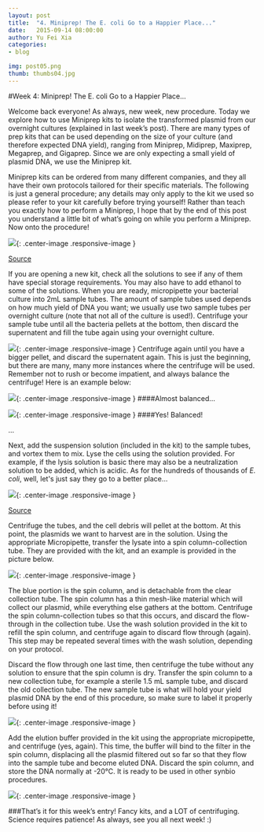 ```yaml
---
layout: post
title:  "4. Miniprep! The E. coli Go to a Happier Place..."
date:   2015-09-14 08:00:00
author: Yu Fei Xia
categories: 
- blog

img: post05.png
thumb: thumbs04.jpg
---
```


#Week 4: Miniprep! The E. coli Go to a Happier Place...

Welcome back everyone! As always, new week, new procedure. Today we explore how to use Miniprep kits to isolate the transformed plasmid from our overnight cultures (explained in last week’s post). There are many types of prep kits that can be used depending on the size of your culture (and therefore expected DNA yield), ranging from Miniprep, Midiprep, Maxiprep, Megaprep, and Gigaprep. Since we are only expecting a small yield of plasmid DNA, we use the Miniprep kit. 

Miniprep kits can be ordered from many different companies, and they all have their own protocols tailored for their specific materials. The following is just a general procedure; any details may only apply to the kit we used so please refer to your kit carefully before trying yourself! Rather than teach you exactly how to perform a Miniprep, I hope that by the end of this post you understand a little bit of what’s going on while you perform a Miniprep. Now onto the procedure!

![](https://scontent-lga1-1.xx.fbcdn.net/hphotos-xpt1/v/t1.0-9/12011325_1096402350384893_9196166610629623480_n.jpg?oh=7b2d327c0c2324b394047bec28437b22&oe=56A5FEC4){: .center-image .responsive-image }

[Source](http://2014.igem.org/Team:Macquarie_Australia/WetLab/Protocols/PlasmidPreps)

If you are opening a new kit, check all the solutions to see if any of them have special storage requirements. You may also have to add ethanol to some of the solutions. When you are ready, micropipette your bacterial culture into 2mL sample tubes. The amount of sample tubes used depends on how much yield of DNA you want; we usually use two sample tubes per overnight culture (note that not all of the culture is used!). Centrifuge your sample tube until all the bacteria pellets at the bottom, then discard the supernatent and fill the tube again using your overnight culture.

![](https://scontent-lga1-1.xx.fbcdn.net/hphotos-xfp1/v/t1.0-9/12019893_1096402380384890_3395495326714194356_n.jpg?oh=3b73c73a25b9565b4ee3c09dab978865&oe=56AB8131){: .center-image .responsive-image }
Centrifuge again until you have a bigger pellet, and discard the supernatent again. This is just the beginning, but there are many, many more instances where the centrifuge will be used. Remember not to rush or become impatient, and always balance the centrifuge! Here is an example below:

![](https://scontent-lga1-1.xx.fbcdn.net/hphotos-xpf1/v/t1.0-9/12019968_1096402373718224_2812008222980656745_n.jpg?oh=93e6ce15996737b72626e466b7fad157&oe=566E7FF1){: .center-image .responsive-image }
####Almost balanced…



![](https://scontent-lga1-1.xx.fbcdn.net/hphotos-xlf1/v/t1.0-9/11990693_1096402347051560_9029661625306976012_n.jpg?oh=6561fff517924c78dbed0baa4f3475b1&oe=569FB362){: .center-image .responsive-image }
####Yes! Balanced!

...

Next, add the suspension solution (included in the kit) to the sample tubes, and vortex them to mix. Lyse the cells using the solution provided. For example, if the lysis solution is basic there may also be a neutralization solution to be added, which is acidic. As for the hundreds of thousands of *E. coli*, well, let's just say they go to a better place…

![](https://scontent-lga1-1.xx.fbcdn.net/hphotos-xaf1/v/t1.0-9/12004116_1096402303718231_4626216800280791619_n.jpg?oh=f9b523bca4a5c304ae9fdea0113466b5&oe=56A4F242){: .center-image .responsive-image }

[Source](http://parts.igem.org/Help:3A_Assembly_Kit/Miniprep)


Centrifuge the tubes, and the cell debris will pellet at the bottom. At this point, the plasmids we want to harvest are in the solution. Using the appropriate Micropipette, transfer the lysate into a spin column-collection tube. They are provided with the kit, and an example is provided in the picture below.
 
![](https://scontent-lga1-1.xx.fbcdn.net/hphotos-xpf1/v/t1.0-9/11149566_1096402310384897_925219421324154591_n.jpg?oh=2b6d59c32e406ca687da90038ce4cb8b&oe=56650E5C){: .center-image .responsive-image }

The blue portion is the spin column, and is detachable from the clear collection tube. The spin column has a thin mesh-like material which will collect our plasmid, while everything else gathers at the bottom. Centrifuge the spin column-collection tubes so that this occurs, and discard the flow-through in the collection tube. Use the wash solution provided in the kit to refill the spin column, and centrifuge again to discard flow through (again). This step may be repeated several times with the wash solution, depending on your protocol.

Discard the flow through one last time, then centrifuge the tube without any solution to ensure that the spin column is dry. Transfer the spin column to a new collection tube, for example a sterile 1.5 mL sample tube, and discard the old collection tube. The new sample tube is what will hold your yield plasmid DNA by the end of this procedure, so make sure to label it properly before using it!

![](https://scontent-lga1-1.xx.fbcdn.net/hphotos-xpt1/v/t1.0-9/12004142_1096402330384895_5513117510031604520_n.jpg?oh=1ff75bda8fa6a0037b181e88bd0980d4&oe=5675FE7F){: .center-image .responsive-image }

Add the elution buffer provided in the kit using the appropriate micropipette, and centrifuge (yes, again). This time, the buffer will bind to the filter in the spin column, displacing all the plasmid filtered out so far so that they flow into the sample tube and become eluted DNA. Discard the spin column, and store the DNA normally at -20°C. It is ready to be used in other synbio procedures.

![](https://scontent-lga1-1.xx.fbcdn.net/hphotos-xpf1/v/t1.0-9/11993289_1096402317051563_5921566467097338136_n.jpg?oh=74e478def895382710cda8be50f058cc&oe=566CABA7){: .center-image .responsive-image }

###That’s it for this week’s entry! Fancy kits, and a LOT of centrifuging. Science requires patience! As always, see you all next week! :)
